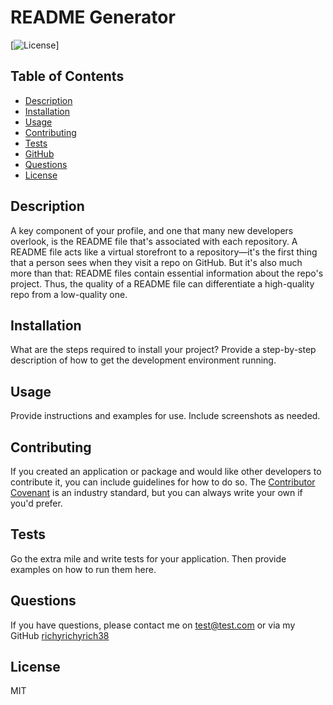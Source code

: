 # README Generator

[![License](https://img.shields.io/badge/License-MIT-blue.svg)]

## Table of Contents

  - [Description](#description)
  - [Installation](#installation)
  - [Usage](#usage)
  - [Contributing](#contributing)
  - [Tests](#tests)
  - [GitHub](#github)
  - [Questions](#questions)
  - [License](#license)

## Description

A key component of your profile, and one that many new developers overlook, is the README file that's associated with each repository. A README file acts like a virtual storefront to a repository—it's the first thing that a person sees when they visit a repo on GitHub. But it's also much more than that: README files contain essential information about the repo's project. Thus, the quality of a README file can differentiate a high-quality repo from a low-quality one.

## Installation 

What are the steps required to install your project? Provide a step-by-step description of how to get the development environment running.

## Usage 

Provide instructions and examples for use. Include screenshots as needed.

## Contributing 

If you created an application or package and would like other developers to contribute it, you can include guidelines for how to do so. The [Contributor Covenant](https://www.contributor-covenant.org/) is an industry standard, but you can always write your own if you'd prefer.

## Tests 

Go the extra mile and write tests for your application. Then provide examples on how to run them here.

## Questions

If you have questions, please contact me on test@test.com or via my GitHub [richyrichyrich38](gitHubURL+richyrichyrich38)

## License 

MIT


